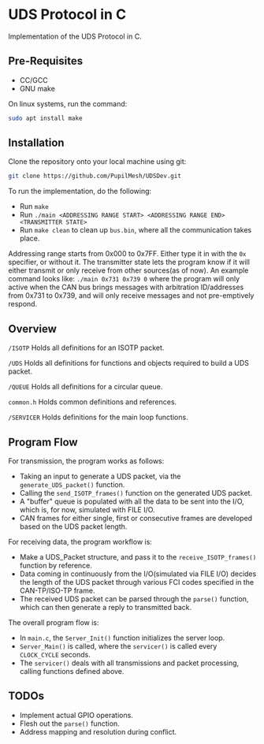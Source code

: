 # UDS Protocol in C

Implementation of the UDS Protocol in C.

## Pre-Requisites
- CC/GCC
- GNU make

On linux systems, run the command:
```bash 
sudo apt install make
``` 

## Installation

Clone the repository onto your local machine using git:

```bash
git clone https://github.com/PupilMesh/UDSDev.git
```

To run the implementation, do the following:
- Run `make`
- Run `./main <ADDRESSING RANGE START> <ADDRESSING RANGE END> <TRANSMITTER STATE>`
- Run `make clean` to clean up `bus.bin`, where all the communication takes place.

Addressing range starts from 0x000 to 0x7FF. Either type it in with the `0x` specifier, or without it. The transmitter state lets the program know if it will either transmit or only receive from other sources(as of now). An example command looks like:
`./main 0x731 0x739 0` where the program will only active when the CAN bus brings messages with arbitration ID/addresses from 0x731 to 0x739, and will only receive messages and not pre-emptively respond.

## Overview

`/ISOTP` Holds all definitions for an ISOTP packet.

`/UDS` Holds all definitions for functions and objects required to build a UDS packet.

`/QUEUE` Holds all definitions for a circular queue.

`common.h` Holds common definitions and references.

`/SERVICER` Holds definitions for the main loop functions.

## Program Flow

For transmission, the program works as follows:
-  Taking an input to generate a UDS packet, via the `generate_UDS_packet()` function.
- Calling the `send_ISOTP_frames()` function on the generated UDS packet.
- A "buffer" queue is populated with all the data to be sent into the I/O, which is, for now, simulated with FILE I/O.
- CAN frames for either single, first or consecutive frames are developed based on the UDS packet length.

For receiving data, the program workflow is:
- Make a UDS_Packet structure, and pass it to the `receive_ISOTP_frames()` function by reference.
- Data coming in continuously from the I/O(simulated via FILE I/O) decides the length of the UDS packet through various FCI codes specified in the CAN-TP/ISO-TP frame.
- The received UDS packet can be parsed through the `parse()` function, which can then generate a reply to transmitted back.

The overall program flow is:
- In `main.c`, the `Server_Init()` function initializes the server loop.
- `Server_Main()` is called, where the `servicer()` is called every `CLOCK_CYCLE` seconds.
- The `servicer()` deals with all transmissions and packet processing, calling functions defined above.

## TODOs

- Implement actual GPIO operations.
- Flesh out the `parse()` function.
- Address mapping and resolution during conflict.
